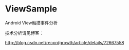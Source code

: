# ViewSample
Android View触摸事件分析

技术分析请见博客：

http://blog.csdn.net/recordgrowth/article/details/72667558

